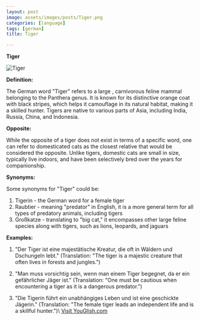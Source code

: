 ```yaml
---
layout: post
image: assets/images/posts/Tiger.png
categories: [language]
tags: [german]
title: Tiger

---
```


**Tiger**

![Tiger](https://images.unsplash.com/photo-1520081375184-3d678c6a4c6f?ixid=MnwxMjA3fDB8MHxzZWFyY2h8NTd8fHRpZ2VyJTIwbW90aGVycyUyMHdpdGglMjB0aGUlMjBkYXklMjB0aGF0JTIwd2FzJTIwb3BlbiUyMHdoZW4lMjB0aGlzJTIwcHJvZmlsZXMlMjB3aXRob3V0JTIwb3ZlciUyMHRoZSUyMHN0b3JlZCUyMHNob3J0cyUyMHRvJTIwdGVhcmRyPticanB0 (image source))

**Definition:**

The German word "Tiger" refers to a large , carnivorous feline mammal belonging to the Panthera genus. It is known for its distinctive orange coat with black stripes, which helps it camouflage in its natural habitat, making it a skilled hunter. Tigers are native to various parts of Asia, including India, Russia, China, and Indonesia.

**Opposite:**

While the opposite of a tiger does not exist in terms of a specific word, one can refer to domesticated cats as the closest relative that would be considered the opposite. Unlike tigers, domestic cats are small in size, typically live indoors, and have been selectively bred over the years for companionship.

**Synonyms:**

Some synonyms for "Tiger" could be:

1. Tigerin - the German word for a female tiger
2. Raubtier - meaning "predator" in English, it is a more general term for all types of predatory animals, including tigers
3. Großkatze - translating to "big cat," it encompasses other large feline species along with tigers, such as lions, leopards, and jaguars

**Examples:**

1. "Der Tiger ist eine majestätische Kreatur, die oft in Wäldern und Dschungeln lebt." (Translation: "The tiger is a majestic creature that often lives in forests and jungles.")

2. "Man muss vorsichtig sein, wenn man einem Tiger begegnet, da er ein gefährlicher Jäger ist." (Translation: "One must be cautious when encountering a tiger as it is a dangerous predator.")

3. "Die Tigerin führt ein unabhängiges Leben und ist eine geschickte Jägerin." (Translation: "The female tiger leads an independent life and is a skillful hunter.")\ <a id="yg-widget-0" class="youglish-widget" data-query="Tiger" data-lang="german" data-components="8412" data-auto-start="0" data-bkg-color="theme_light" data-title="How%20to%20pronounce%20Tiger%20in%20German"  rel="nofollow" href="https://youglish.com">Visit YouGlish.com</a><script async src="https://youglish.com/public/emb/widget.js" charset="utf-8"></script>